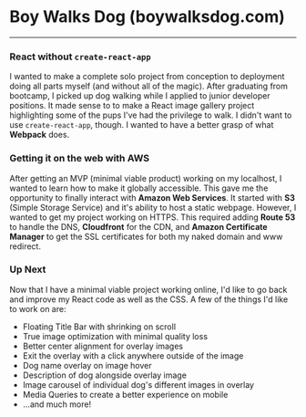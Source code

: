 # Boy Walks Dog (boywalksdog.com)
---
### React without `create-react-app`
I wanted to make a complete solo project from conception to deployment doing all parts myself (and without all of the magic). After graduating from bootcamp, I picked up dog walking while I applied to junior developer positions. It made sense to to make a React image gallery project highlighting some of the pups I've had the privilege to walk. I didn't want to use `create-react-app`, though. I wanted to have a better grasp of what **Webpack** does.  

### Getting it on the web with AWS

After getting an MVP (minimal viable product) working on my localhost, I wanted to learn how to make it globally accessible. This gave me the opportunity to finally interact with **Amazon Web Services**. It started with **S3** (Simple Storage Service) and it's ability to host a static webpage. However, I wanted to get my project working on HTTPS. This required adding **Route 53** to handle the DNS, **Cloudfront** for the CDN, and **Amazon Certificate Manager** to get the SSL certificates for both my naked domain and www redirect.

### Up Next

Now that I have a minimal viable project working online, I'd like to go back and improve my React code as well as the CSS. A few of the things I'd like to work on are:
  * Floating Title Bar with shrinking on scroll
  * True image optimization with minimal quality loss
  * Better center alignment for overlay images
  * Exit the overlay with a click anywhere outside of the image
  * Dog name overlay on image hover
  * Description of dog alongside overlay image
  * Image carousel of individual dog's different images in overlay
  * Media Queries to create a better experience on mobile
  * ...and much more!
